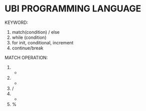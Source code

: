 # UBI PROGRAMMING LANGUAGE



KEYWORD:
 1. match(condition) / else
 2. while (condition)
 3. for init, conditional, increment
 4. continue/break

MATCH OPERATION:
  1. +
  2. -
  3. /
  4. *
  5. %
